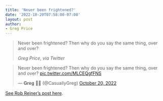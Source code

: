 ```yaml
---
title: 'Never been frightened?'
date: '2022-10-20T07:58:00-07:00'
layout: post
author:
- Greg Price
---
```


> Never been frightened? Then why do you say the same thing, over and over?
>
> <cite>Greg Price, via Twitter</cite>

<blockquote class="twitter-tweet"><p lang="en" dir="ltr">Never been frightened? Then why do you say the same thing, over and over? <a href="https://t.co/MLCEQgfFNS">pic.twitter.com/MLCEQgfFNS</a></p>&mdash; 𝐆𝐫𝐞𝐠 🏳️‍🌈 (@CasuallyGreg) <a href="https://twitter.com/CasuallyGreg/status/1583113442667671553?ref_src=twsrc%5Etfw">October 20, 2022</a></blockquote> <script async src="https://platform.twitter.com/widgets.js" charset="utf-8"></script>

<a href="/2021/08/06/self-rule-will-be-over.html">See Rob Reiner’s post here</a>.
